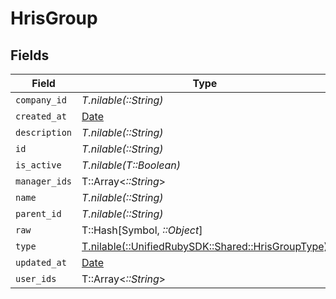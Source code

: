 # HrisGroup


## Fields

| Field                                                                                      | Type                                                                                       | Required                                                                                   | Description                                                                                |
| ------------------------------------------------------------------------------------------ | ------------------------------------------------------------------------------------------ | ------------------------------------------------------------------------------------------ | ------------------------------------------------------------------------------------------ |
| `company_id`                                                                               | *T.nilable(::String)*                                                                      | :heavy_minus_sign:                                                                         | N/A                                                                                        |
| `created_at`                                                                               | [Date](https://ruby-doc.org/stdlib-2.6.1/libdoc/date/rdoc/Date.html)                       | :heavy_minus_sign:                                                                         | N/A                                                                                        |
| `description`                                                                              | *T.nilable(::String)*                                                                      | :heavy_minus_sign:                                                                         | N/A                                                                                        |
| `id`                                                                                       | *T.nilable(::String)*                                                                      | :heavy_minus_sign:                                                                         | N/A                                                                                        |
| `is_active`                                                                                | *T.nilable(T::Boolean)*                                                                    | :heavy_minus_sign:                                                                         | N/A                                                                                        |
| `manager_ids`                                                                              | T::Array<*::String*>                                                                       | :heavy_minus_sign:                                                                         | N/A                                                                                        |
| `name`                                                                                     | *T.nilable(::String)*                                                                      | :heavy_minus_sign:                                                                         | N/A                                                                                        |
| `parent_id`                                                                                | *T.nilable(::String)*                                                                      | :heavy_minus_sign:                                                                         | N/A                                                                                        |
| `raw`                                                                                      | T::Hash[Symbol, *::Object*]                                                                | :heavy_minus_sign:                                                                         | N/A                                                                                        |
| `type`                                                                                     | [T.nilable(::UnifiedRubySDK::Shared::HrisGroupType)](../../models/shared/hrisgrouptype.md) | :heavy_minus_sign:                                                                         | N/A                                                                                        |
| `updated_at`                                                                               | [Date](https://ruby-doc.org/stdlib-2.6.1/libdoc/date/rdoc/Date.html)                       | :heavy_minus_sign:                                                                         | N/A                                                                                        |
| `user_ids`                                                                                 | T::Array<*::String*>                                                                       | :heavy_minus_sign:                                                                         | N/A                                                                                        |